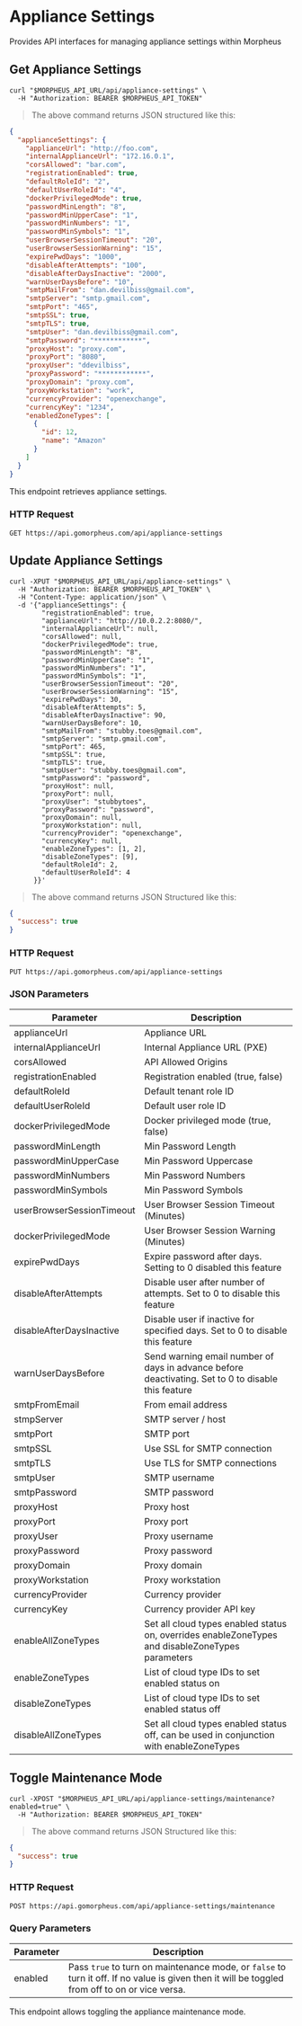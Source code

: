 # Appliance Settings

Provides API interfaces for managing appliance settings within Morpheus

## Get Appliance Settings

```shell
curl "$MORPHEUS_API_URL/api/appliance-settings" \
  -H "Authorization: BEARER $MORPHEUS_API_TOKEN"
```

> The above command returns JSON structured like this:

```json
{
  "applianceSettings": {
    "applianceUrl": "http://foo.com",
    "internalApplianceUrl": "172.16.0.1",
    "corsAllowed": "bar.com",
    "registrationEnabled": true,
    "defaultRoleId": "2",
    "defaultUserRoleId": "4",
    "dockerPrivilegedMode": true,
    "passwordMinLength": "8",
    "passwordMinUpperCase": "1",
    "passwordMinNumbers": "1",
    "passwordMinSymbols": "1",
    "userBrowserSessionTimeout": "20",
    "userBrowserSessionWarning": "15",
    "expirePwdDays": "1000",
    "disableAfterAttempts": "100",
    "disableAfterDaysInactive": "2000",
    "warnUserDaysBefore": "10",
    "smtpMailFrom": "dan.devilbiss@gmail.com",
    "smtpServer": "smtp.gmail.com",
    "smtpPort": "465",
    "smtpSSL": true,
    "smtpTLS": true,
    "smtpUser": "dan.devilbiss@gmail.com",
    "smtpPassword": "************",
    "proxyHost": "proxy.com",
    "proxyPort": "8080",
    "proxyUser": "ddevilbiss",
    "proxyPassword": "************",
    "proxyDomain": "proxy.com",
    "proxyWorkstation": "work",
    "currencyProvider": "openexchange",
    "currencyKey": "1234",
    "enabledZoneTypes": [
      {
        "id": 12,
        "name": "Amazon"
      }
    ]
  }
}     
```

This endpoint retrieves appliance settings.

### HTTP Request

`GET https://api.gomorpheus.com/api/appliance-settings`


## Update Appliance Settings

```shell
curl -XPUT "$MORPHEUS_API_URL/api/appliance-settings" \
  -H "Authorization: BEARER $MORPHEUS_API_TOKEN" \
  -H "Content-Type: application/json" \
  -d '{"applianceSettings": {
        "registrationEnabled": true,
        "applianceUrl": "http://10.0.2.2:8080/",
        "internalApplianceUrl": null,
        "corsAllowed": null,
        "dockerPrivilegedMode": true,
        "passwordMinLength": "8",
        "passwordMinUpperCase": "1",
        "passwordMinNumbers": "1",
        "passwordMinSymbols": "1",
        "userBrowserSessionTimeout": "20",
        "userBrowserSessionWarning": "15",
        "expirePwdDays": 30,
        "disableAfterAttempts": 5,
        "disableAfterDaysInactive": 90,
        "warnUserDaysBefore": 10,
        "smtpMailFrom": "stubby.toes@gmail.com",
        "smtpServer": "smtp.gmail.com",
        "smtpPort": 465,
        "smtpSSL": true,
        "smtpTLS": true,
        "smtpUser": "stubby.toes@gmail.com",
        "smtpPassword": "password",
        "proxyHost": null,
        "proxyPort": null,
        "proxyUser": "stubbytoes",
        "proxyPassword": "password",
        "proxyDomain": null,
        "proxyWorkstation": null,
        "currencyProvider": "openexchange",
        "currencyKey": null,
        "enableZoneTypes": [1, 2],
        "disableZoneTypes": [9],
        "defaultRoleId": 2,
        "defaultUserRoleId": 4
      }}'
```

> The above command returns JSON Structured like this:

```json
{
  "success": true
}
```

### HTTP Request

`PUT https://api.gomorpheus.com/api/appliance-settings`

### JSON Parameters

Parameter | Description
--------- | -----------
applianceUrl | Appliance URL
internalApplianceUrl | Internal Appliance URL (PXE)
corsAllowed | API Allowed Origins
registrationEnabled  | Registration enabled (true, false)
defaultRoleId | Default tenant role ID
defaultUserRoleId | Default user role ID
dockerPrivilegedMode | Docker privileged mode (true, false)
passwordMinLength | Min Password Length
passwordMinUpperCase | Min Password Uppercase
passwordMinNumbers | Min Password Numbers
passwordMinSymbols | Min Password Symbols
userBrowserSessionTimeout | User Browser Session Timeout (Minutes)
dockerPrivilegedMode | User Browser Session Warning (Minutes)
expirePwdDays | Expire password after days. Setting to 0 disabled this feature
disableAfterAttempts | Disable user after number of attempts. Set to 0 to disable this feature
disableAfterDaysInactive | Disable user if inactive for specified days. Set to 0 to disable this feature
warnUserDaysBefore | Send warning email number of days in advance before deactivating. Set to 0 to disable this feature
smtpFromEmail | From email address
stmpServer | SMTP server / host
smtpPort | SMTP port
smtpSSL | Use SSL for SMTP connection
smtpTLS | Use TLS for SMTP connections
smtpUser | SMTP username
smtpPassword | SMTP password
proxyHost | Proxy host
proxyPort | Proxy port
proxyUser | Proxy username
proxyPassword | Proxy password
proxyDomain | Proxy domain
proxyWorkstation | Proxy workstation
currencyProvider | Currency provider
currencyKey | Currency provider API key
enableAllZoneTypes | Set all cloud types enabled status on, overrides enableZoneTypes and disableZoneTypes parameters
enableZoneTypes | List of cloud type IDs to set enabled status on
disableZoneTypes | List of cloud type IDs to set enabled status off
disableAllZoneTypes | Set all cloud types enabled status off, can be used in conjunction with enableZoneTypes

## Toggle Maintenance Mode

```shell
curl -XPOST "$MORPHEUS_API_URL/api/appliance-settings/maintenance?enabled=true" \
  -H "Authorization: BEARER $MORPHEUS_API_TOKEN"
```

> The above command returns JSON Structured like this:

```json
{
  "success": true
}
```

### HTTP Request

`POST https://api.gomorpheus.com/api/appliance-settings/maintenance`

### Query Parameters

Parameter | Description
--------- | -----------
enabled | Pass `true` to turn on maintenance mode, or `false` to turn it off. If no value is given then it will be toggled from off to on or vice versa.

This endpoint allows toggling the appliance maintenance mode.